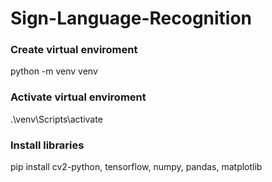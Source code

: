 # Sign-Language-Recognition

### Create virtual enviroment

python -m venv venv

### Activate virtual enviroment

.\venv\Scripts\activate

### Install libraries

pip install cv2-python, tensorflow, numpy, pandas, matplotlib
